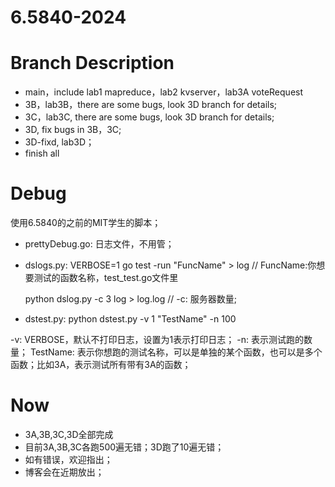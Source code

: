 # 6.5840-2024

# Branch Description
- main，include lab1 mapreduce，lab2 kvserver，lab3A voteRequest
- 3B，lab3B，there are some bugs, look 3D branch for details;
- 3C，lab3C, there are some bugs, look 3D branch for details;
- 3D, fix bugs in 3B，3C;
- 3D-fixd, lab3D；
- finish all

# Debug
使用6.5840的之前的MIT学生的脚本；


- prettyDebug.go: 日志文件，不用管；
- dslogs.py: 
   VERBOSE=1 go test -run "FuncName" > log      // FuncName:你想要测试的函数名称，test_test.go文件里


   python dslog.py -c 3 log > log.log           // -c: 服务器数量;

- dstest.py:
  python dstest.py -v 1 "TestName" -n 100


 -v: VERBOSE，默认不打印日志，设置为1表示打印日志； -n: 表示测试跑的数量； TestName: 表示你想跑的测试名称，可以是单独的某个函数，也可以是多个函数；比如3A，表示测试所有带有3A的函数；

# Now
- 3A,3B,3C,3D全部完成
- 目前3A,3B,3C各跑500遍无错；3D跑了10遍无错；
- 如有错误，欢迎指出；
- 博客会在近期放出；
